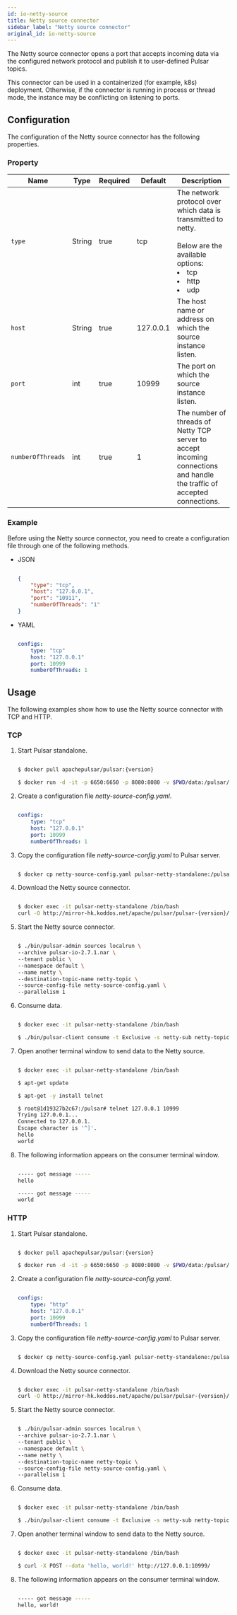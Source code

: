 ```yaml
---
id: io-netty-source
title: Netty source connector
sidebar_label: "Netty source connector"
original_id: io-netty-source
---
```


The Netty source connector opens a port that accepts incoming data via the configured network protocol 
and publish it to user-defined Pulsar topics.

This connector can be used in a containerized (for example, k8s) deployment. Otherwise, if the connector is running in process or thread mode, the instance may be conflicting on listening to ports.

## Configuration

The configuration of the Netty source connector has the following properties.

### Property

| Name | Type|Required | Default | Description 
|------|----------|----------|---------|-------------|
| `type` |String| true |tcp | The network protocol over which data is transmitted to netty. <br /><br />Below are the available options:<br /><li>tcp</li><li>http</li><li>udp </li>|
| `host` | String|true | 127.0.0.1 | The host name or address on which the source instance listen. |
| `port` | int|true | 10999 | The port on which the source instance listen. |
| `numberOfThreads` |int| true |1 | The number of threads of Netty TCP server to accept incoming connections and handle the traffic of accepted connections. |


### Example

Before using the Netty source connector, you need to create a configuration file through one of the following methods.

* JSON 

  ```json
  
  {
      "type": "tcp",
      "host": "127.0.0.1",
      "port": "10911",
      "numberOfThreads": "1"
  }
  
  ```

* YAML

  ```yaml
  
  configs:
      type: "tcp"
      host: "127.0.0.1"
      port: 10999
      numberOfThreads: 1
  
  ```

## Usage 

The following examples show how to use the Netty source connector with TCP and HTTP.

### TCP 

1. Start Pulsar standalone.

   ```bash
   
   $ docker pull apachepulsar/pulsar:{version}

   $ docker run -d -it -p 6650:6650 -p 8080:8080 -v $PWD/data:/pulsar/data --name pulsar-netty-standalone apachepulsar/pulsar:{version} bin/pulsar standalone
   
   ```

2. Create a configuration file _netty-source-config.yaml_.

   ```yaml
   
   configs:
       type: "tcp"
       host: "127.0.0.1"
       port: 10999
       numberOfThreads: 1
   
   ```

3. Copy the configuration file _netty-source-config.yaml_ to Pulsar server.

   ```bash
   
   $ docker cp netty-source-config.yaml pulsar-netty-standalone:/pulsar/conf/
   
   ```

4. Download the Netty source connector.

   ```bash
   
   $ docker exec -it pulsar-netty-standalone /bin/bash
   curl -O http://mirror-hk.koddos.net/apache/pulsar/pulsar-{version}/connectors/pulsar-io-netty-{version}.nar
   
   ```

5. Start the Netty source connector.

   ```bash
   
   $ ./bin/pulsar-admin sources localrun \
   --archive pulsar-io-2.7.1.nar \
   --tenant public \
   --namespace default \
   --name netty \
   --destination-topic-name netty-topic \
   --source-config-file netty-source-config.yaml \
   --parallelism 1
   
   ```

6. Consume data.

   ```bash
   
   $ docker exec -it pulsar-netty-standalone /bin/bash
   
   $ ./bin/pulsar-client consume -t Exclusive -s netty-sub netty-topic -n 0
   
   ```

7. Open another terminal window to send data to the Netty source.

   ```bash
   
   $ docker exec -it pulsar-netty-standalone /bin/bash
   
   $ apt-get update
   
   $ apt-get -y install telnet

   $ root@1d19327b2c67:/pulsar# telnet 127.0.0.1 10999
   Trying 127.0.0.1...
   Connected to 127.0.0.1.
   Escape character is '^]'.
   hello
   world
   
   ```

8. The following information appears on the consumer terminal window.

   ```bash
   
   ----- got message -----
   hello

   ----- got message -----
   world
   
   ```

### HTTP 

1. Start Pulsar standalone.

   ```bash
   
   $ docker pull apachepulsar/pulsar:{version}

   $ docker run -d -it -p 6650:6650 -p 8080:8080 -v $PWD/data:/pulsar/data --name pulsar-netty-standalone apachepulsar/pulsar:{version} bin/pulsar standalone
   
   ```

2. Create a configuration file _netty-source-config.yaml_.

   ```yaml
   
   configs:
       type: "http"
       host: "127.0.0.1"
       port: 10999
       numberOfThreads: 1
   
   ```

3. Copy the configuration file _netty-source-config.yaml_ to Pulsar server.

   ```bash
   
   $ docker cp netty-source-config.yaml pulsar-netty-standalone:/pulsar/conf/
   
   ```

4. Download the Netty source connector.

   ```bash
   
   $ docker exec -it pulsar-netty-standalone /bin/bash
   curl -O http://mirror-hk.koddos.net/apache/pulsar/pulsar-{version}/connectors/pulsar-io-netty-{version}.nar
   
   ```

5. Start the Netty source connector.

   ```bash
   
   $ ./bin/pulsar-admin sources localrun \
   --archive pulsar-io-2.7.1.nar \
   --tenant public \
   --namespace default \
   --name netty \
   --destination-topic-name netty-topic \
   --source-config-file netty-source-config.yaml \
   --parallelism 1
   
   ```

6. Consume data.

   ```bash
   
   $ docker exec -it pulsar-netty-standalone /bin/bash
   
   $ ./bin/pulsar-client consume -t Exclusive -s netty-sub netty-topic -n 0
   
   ```

7. Open another terminal window to send data to the Netty source.

   ```bash
   
   $ docker exec -it pulsar-netty-standalone /bin/bash
   
   $ curl -X POST --data 'hello, world!' http://127.0.0.1:10999/
   
   ```

8. The following information appears on the consumer terminal window.

   ```bash
   
   ----- got message -----
   hello, world!
   
   ```


